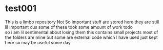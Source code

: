 # test001  
This is a limbo repository
Not So important stuff are stored here
they are still lil important cus some of these took some amount of work todo  
so i am lil sentimental about losing them
this contains small projects
most of the folders are mine
but some are external code which I have used
just kept here so may be useful some day

